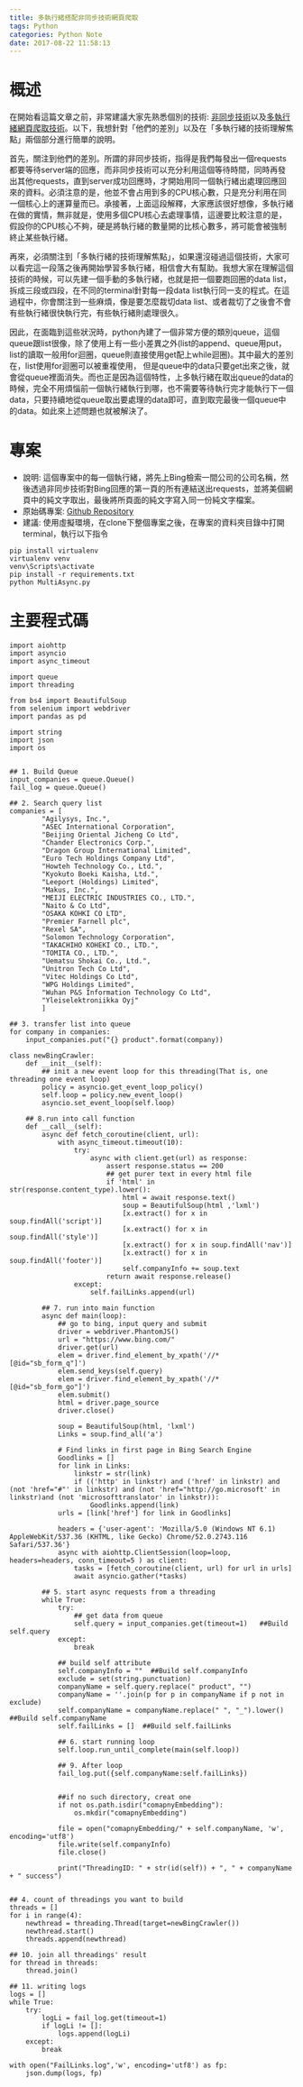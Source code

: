 ```yaml
---
title: 多執行緒搭配非同步技術網頁爬取
tags: Python
categories: Python Note
date: 2017-08-22 11:58:13
---
```



# 概述
在開始看這篇文章之前，非常建議大家先熟悉個別的技術: [非同步技術](https://goatwang.github.io/2017/07/29/非同步的網頁爬取技術/)以及[多執行緒網頁爬取技術](http://blog.thepythontutor.com/2017/07/multithreading-web-scraping-with-python.html?m=1)。以下，我想針對「他們的差別」以及在「多執行緒的技術理解焦點」兩個部分進行簡單的說明。<!-- more -->

首先，關注到他們的差別。所謂的非同步技術，指得是我們每發出一個requests都要等待server端的回應，而非同步技術可以充分利用這個等待時間，同時再發出其他requests，直到server成功回應時，才開始用同一個執行緒出處理回應回來的資料。必須注意的是，他並不會占用到多的CPU核心數，只是充分利用在同一個核心上的運算量而已。承接著，上面這段解釋，大家應該很好想像，多執行緒在做的實情，無非就是，使用多個CPU核心去處理事情，這邊要比較注意的是，假設你的CPU核心不夠，硬是將執行緒的數量開的比核心數多，將可能會被強制終止某些執行緒。

再來，必須關注到「多執行緒的技術理解焦點」，如果還沒碰過這個技術，大家可以看完這一段落之後再開始學習多執行緒，相信會大有幫助。我想大家在理解這個技術的時候，可以先建一個手動的多執行緒，也就是把一個要跑回圈的data list，拆成三段或四段，在不同的terminal針對每一段data list執行同一支的程式。在這過程中，你會關注到一些麻煩，像是要怎麼裁切data list、或者裁切了之後會不會有些執行緒很快執行完，有些執行緒則處理很久。

因此，在面臨到這些狀況時，python內建了一個非常方便的類別queue，這個queue跟list很像，除了使用上有一些小差異之外(list的append、queue用put，list的讀取一般用for迴圈，queue則直接使用get配上while迴圈)。其中最大的差別在，list使用for迴圈可以被重複使用，
但是queue中的data只要get出來之後，就會從queue裡面消失。而也正是因為這個特性，上多執行緒在取出queue的data的時候，完全不用煩惱前一個執行緒執行到哪，也不需要等待執行完才能執行下一個data，只要持續地從queue取出要處理的data即可，直到取完最後一個queue中的data。如此來上述問題也就被解決了。

# 專案
- 說明: 這個專案中的每一個執行緒，將先上Bing檢索一間公司的公司名稱，然後透過非同步技術對Bing回應的第一頁的所有連結送出requests，並將美個網頁中的純文字取出，最後將所頁面的純文字寫入同一份純文字檔案。
- 原始碼專案: [Github Repository](https://github.com/GoatWang/MultiAsyncCrawler)
- 建議: 使用虛擬環境，在clone下整個專案之後，在專案的資料夾目錄中打開terminal，執行以下指令
```
pip install virtualenv
virtualenv venv
venv\Scripts\activate
pip install -r requirements.txt
python MultiAsync.py
```

# 主要程式碼
```
import aiohttp
import asyncio
import async_timeout

import queue
import threading

from bs4 import BeautifulSoup
from selenium import webdriver
import pandas as pd

import string
import json
import os


## 1. Build Queue
input_companies = queue.Queue()
fail_log = queue.Queue()

## 2. Search query list
companies = [
        "Agilysys, Inc.",
        "ASEC International Corporation",
        "Beijing Oriental Jicheng Co Ltd",
        "Chander Electronics Corp.",
        "Dragon Group International Limited",
        "Euro Tech Holdings Company Ltd",
        "Howteh Technology Co., Ltd.",
        "Kyokuto Boeki Kaisha, Ltd.",
        "Leeport (Holdings) Limited",
        "Makus, Inc.",
        "MEIJI ELECTRIC INDUSTRIES CO., LTD.",
        "Naito & Co Ltd",
        "OSAKA KOHKI CO LTD",
        "Premier Farnell plc",
        "Rexel SA",
        "Solomon Technology Corporation",
        "TAKACHIHO KOHEKI CO., LTD.",
        "TOMITA CO., LTD.",
        "Uematsu Shokai Co., Ltd.",
        "Unitron Tech Co Ltd",
        "Vitec Holdings Co Ltd",
        "WPG Holdings Limited",
        "Wuhan P&S Information Technology Co Ltd",
        "Yleiselektroniikka Oyj"
        ]

## 3. transfer list into queue
for company in companies:   
    input_companies.put("{} product".format(company))

class newBingCrawler:
    def __init__(self):
        ## init a new event loop for this threading(That is, one threading one event loop)
        policy = asyncio.get_event_loop_policy()
        self.loop = policy.new_event_loop()
        asyncio.set_event_loop(self.loop)

    ## 8.run into call function
    def __call__(self):
        async def fetch_coroutine(client, url):
            with async_timeout.timeout(10):
                try: 
                    async with client.get(url) as response:
                        assert response.status == 200
                        ## get purer text in every html file
                        if 'html' in str(response.content_type).lower():
                            html = await response.text()
                            soup = BeautifulSoup(html ,'lxml')
                            [x.extract() for x in soup.findAll('script')]
                            [x.extract() for x in soup.findAll('style')]
                            [x.extract() for x in soup.findAll('nav')]
                            [x.extract() for x in soup.findAll('footer')]
                            self.companyInfo += soup.text
                        return await response.release()
                except:
                    self.failLinks.append(url)

        ## 7. run into main function
        async def main(loop):
            ## go to bing, input query and submit 
            driver = webdriver.PhantomJS()
            url = "https://www.bing.com/"
            driver.get(url)
            elem = driver.find_element_by_xpath('//*[@id="sb_form_q"]')
            elem.send_keys(self.query)
            elem = driver.find_element_by_xpath('//*[@id="sb_form_go"]')
            elem.submit()
            html = driver.page_source
            driver.close()

            soup = BeautifulSoup(html, 'lxml')
            Links = soup.find_all('a')

            # Find links in first page in Bing Search Engine
            Goodlinks = []
            for link in Links:
                linkstr = str(link)
                if (('http' in linkstr) and ('href' in linkstr) and (not 'href="#"' in linkstr) and (not 'href="http://go.microsoft' in linkstr)and (not 'microsofttranslator' in linkstr)):
                    Goodlinks.append(link)
            urls = [link['href'] for link in Goodlinks]

            headers = {'user-agent': 'Mozilla/5.0 (Windows NT 6.1) AppleWebKit/537.36 (KHTML, like Gecko) Chrome/52.0.2743.116 Safari/537.36'}
            async with aiohttp.ClientSession(loop=loop, headers=headers, conn_timeout=5 ) as client:
                tasks = [fetch_coroutine(client, url) for url in urls]
                await asyncio.gather(*tasks)
        
        ## 5. start async requests from a threading
        while True:
            try:
                ## get data from queue
                self.query = input_companies.get(timeout=1)   ##Build self.query
            except:
                break
            
            ## build self attribute
            self.companyInfo = ""  ##Build self.companyInfo
            exclude = set(string.punctuation)
            companyName = self.query.replace(" product", "")
            companyName = ''.join(p for p in companyName if p not in exclude)
            self.companyName = companyName.replace(" ", "_").lower()  ##Build self.companyName
            self.failLinks = []  ##Build self.failLinks

            ## 6. start running loop
            self.loop.run_until_complete(main(self.loop))

            ## 9. After loop
            fail_log.put({self.companyName:self.failLinks})
            

            ##if no such directory, creat one
            if not os.path.isdir("comapnyEmbedding"):
                os.mkdir("comapnyEmbedding")

            file = open("comapnyEmbedding/" + self.companyName, 'w', encoding='utf8')
            file.write(self.companyInfo)
            file.close()

            print("ThreadingID: " + str(id(self)) + ", " + companyName + " success")


## 4. count of threadings you want to build  
threads = []
for i in range(4):
    newthread = threading.Thread(target=newBingCrawler())
    newthread.start()
    threads.append(newthread)

## 10. join all threadings' result
for thread in threads:
    thread.join()

## 11. writing logs
logs = []
while True:
    try:
        logLi = fail_log.get(timeout=1)
        if logLi != []:
            logs.append(logLi)
    except:
        break

with open("FailLinks.log",'w', encoding='utf8') as fp:
    json.dump(logs, fp)
```


<!--# 特別提醒
此專案在Linux電腦上無法執行，若有強者能夠修復bug，非常歡迎與我分享，感激不盡。

我稍微研究了一下error。可能的原因大約是，由於本專案在多執行緒技術之上搭配非同步技術進行網頁爬取，非同步所使用的event loop在每個執行緒裡面都要重新建立，而不能直接使用正在執行Python檔案的event loop，但是建立new event loop時，linux跟windows上的底層處理方式有所差異，因此導致這樣的結果。-->